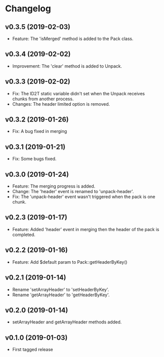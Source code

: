 # Changelog

## v0.3.5 (2019-02-03)

* Feature: The 'isMerged' method is added to the Pack class.

## v0.3.4 (2019-02-02)

* Improvement: The 'clear' method is added to Unpack.

## v0.3.3 (2019-02-02)

* Fix: The ID2T static variable didn't set when the Unpack receives chunks from another process.
* Changes: The header limited option is removed.

## v0.3.2 (2019-01-26)

* Fix: A bug fixed in merging

## v0.3.1 (2019-01-21)

* Fix: Some bugs fixed.

## v0.3.0 (2019-01-24)

* Feature: The merging progress is added.
* Change: The 'header' event is renamed to 'unpack-header'.
* Fix: The 'unpack-header' event wasn't triggered when the pack is one chunk.

## v0.2.3 (2019-01-17)

* Feature: Added 'header' event in merging then the header of the pack is completed.

## v0.2.2 (2019-01-16)

* Feature: Add $default param to Pack::getHeaderByKey()

## v0.2.1 (2019-01-14)

* Rename 'setArrayHeader' to 'setHeaderByKey'.
* Rename 'getArrayHeader' to 'getHeaderByKey'.

## v0.2.0 (2019-01-14)

* setArrayHeader and getArrayHeader methods added.

## v0.1.0 (2019-01-03)

* First tagged release